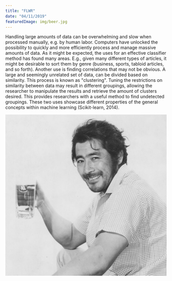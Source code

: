 ```yaml
---
title: "FLWR"
date: "04/11/2019"
featuredImage: img/beer.jpg
---
```


Handling large amounts of data can be overwhelming and slow when processed
manually, e.g. by human labor. Computers have unlocked the possibility to quickly
and more efficiently process and manage massive amounts of data. As it might be
expected, the uses for an effective classifier method has found many areas. E.g.,
given many different types of articles, it might be desirable to sort them by genre (business, sports, tabloid articles, and so forth). Another use is finding correlations that may not be obvious. A large and seemingly unrelated set of data, can be divided based on similarity. This process is known as "clustering". Tuning the restrictions on similarity between data may result in different groupings, allowing the researcher to manipulate the results and retrieve the amount of clusters desired. This provides researchers with a useful method to find undetected groupings. These two uses showcase different properties of the general concepts within machine learning (Scikit-learn, 2014). 

![Sad](img/beer.jpg)

